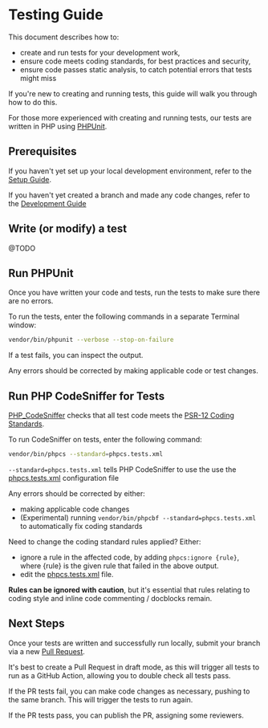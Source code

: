 # Testing Guide

This document describes how to:
- create and run tests for your development work,
- ensure code meets coding standards, for best practices and security,
- ensure code passes static analysis, to catch potential errors that tests might miss

If you're new to creating and running tests, this guide will walk you through how to do this.

For those more experienced with creating and running tests, our tests are written in PHP using [PHPUnit](https://phpunit.de/).

## Prerequisites

If you haven't yet set up your local development environment, refer to the [Setup Guide](SETUP.md).

If you haven't yet created a branch and made any code changes, refer to the [Development Guide](DEVELOPMENT.md)

## Write (or modify) a test

@TODO

## Run PHPUnit

Once you have written your code and tests, run the tests to make sure there are no errors.

To run the tests, enter the following commands in a separate Terminal window:

```bash
vendor/bin/phpunit --verbose --stop-on-failure
```

If a test fails, you can inspect the output.

Any errors should be corrected by making applicable code or test changes.

## Run PHP CodeSniffer for Tests

[PHP_CodeSniffer](https://github.com/squizlabs/PHP_CodeSniffer) checks that all test code meets the [PSR-12 Coding Standards](https://www.php-fig.org/psr/psr-12/).

To run CodeSniffer on tests, enter the following command:

```bash
vendor/bin/phpcs --standard=phpcs.tests.xml
```

`--standard=phpcs.tests.xml` tells PHP CodeSniffer to use the use the [phpcs.tests.xml](phpcs.tests.xml) configuration file

Any errors should be corrected by either:
- making applicable code changes
- (Experimental) running `vendor/bin/phpcbf --standard=phpcs.tests.xml` to automatically fix coding standards

Need to change the coding standard rules applied?  Either:
- ignore a rule in the affected code, by adding `phpcs:ignore {rule}`, where {rule} is the given rule that failed in the above output.
- edit the [phpcs.tests.xml](phpcs.tests.xml) file.

**Rules can be ignored with caution**, but it's essential that rules relating to coding style and inline code commenting / docblocks remain.

## Next Steps

Once your tests are written and successfully run locally, submit your branch via a new [Pull Request](https://github.com/ConvertKit/ConvertKitSDK-PHP/compare).

It's best to create a Pull Request in draft mode, as this will trigger all tests to run as a GitHub Action, allowing you to double check all tests pass.

If the PR tests fail, you can make code changes as necessary, pushing to the same branch.  This will trigger the tests to run again.

If the PR tests pass, you can publish the PR, assigning some reviewers.